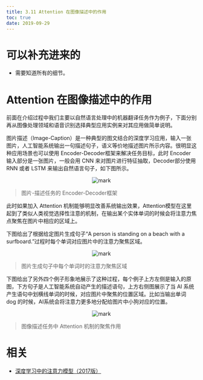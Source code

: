 ```yaml
---
title: 3.11 Attention 在图像描述中的作用
toc: true
date: 2019-09-29
---
```

# 可以补充进来的

- 需要知道所有的细节。

# Attention 在图像描述中的作用

前面在介绍过程中我们主要以自然语言处理中的机器翻译任务作为例子，下面分别再从图像处理领域和语音识别选择典型应用实例来对其应用做简单说明。

图片描述（Image-Caption）是一种典型的图文结合的深度学习应用，输入一张图片，人工智能系统输出一句描述句子，语义等价地描述图片所示内容。很明显这种应用场景也可以使用 Encoder-Decoder框架来解决任务目标，此时 Encoder 输入部分是一张图片，一般会用 CNN 来对图片进行特征抽取，Decoder部分使用 RNN 或者 LSTM 来输出自然语言句子，如下图所示。


<center>

![mark](http://images.iterate.site/blog/image/20190927/OAJgKkEzW11J.png?imageslim)

</center>

> 图片-描述任务的 Encoder-Decoder框架


此时如果加入 Attention 机制能够明显改善系统输出效果，Attention模型在这里起到了类似人类视觉选择性注意的机制，在输出某个实体单词的时候会将注意力焦点聚焦在图片中相应的区域上。

下图给出了根据给定图片生成句子“A
person is standing on a beach with a surfboard.”过程时每个单词对应图片中的注意力聚焦区域。

<center>

![mark](http://images.iterate.site/blog/image/20190927/2UpCO5WalPK0.png?imageslim)

</center>

> 图片生成句子中每个单词时的注意力聚焦区域

下图给出了另外四个例子形象地展示了这种过程，每个例子上方左侧是输入的原图，下方句子是人工智能系统自动产生的描述语句，上方右侧图展示了当 AI 系统产生语句中划横线单词的时候，对应图片中聚焦的位置区域。比如当输出单词 dog 的时候，AI系统会将注意力更多地分配给图片中小狗对应的位置。

<center>

![mark](http://images.iterate.site/blog/image/20190927/sPTwwesQm7XR.png?imageslim)

</center>


> 图像描述任务中 Attention 机制的聚焦作用


# 相关

- [深度学习中的注意力模型（2017版）](https://zhuanlan.zhihu.com/p/37601161)
